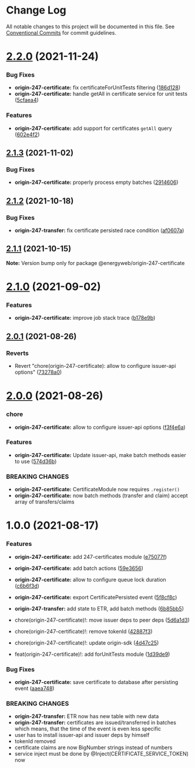 # Change Log

All notable changes to this project will be documented in this file.
See [Conventional Commits](https://conventionalcommits.org) for commit guidelines.

# [2.2.0](https://github.com/energywebfoundation/origin-247-sdk/compare/@energyweb/origin-247-certificate@2.1.3...@energyweb/origin-247-certificate@2.2.0) (2021-11-24)


### Bug Fixes

* **origin-247-certificate:** fix certificateForUnitTests filtering ([186d128](https://github.com/energywebfoundation/origin-247-sdk/commit/186d1282c951af9ec678e4ea178146893837f63d))
* **origin-247-certificate:** handle getAll in certificate service for unit tests ([5cfaea4](https://github.com/energywebfoundation/origin-247-sdk/commit/5cfaea45155242ddef32fd196c49355265658a2c))


### Features

* **origin-247-certificate:** add support for certificates `getAll` query ([602e4f2](https://github.com/energywebfoundation/origin-247-sdk/commit/602e4f257b2af610cf56263b55cc43090085d7e3))





## [2.1.3](https://github.com/energywebfoundation/origin-247-sdk/compare/@energyweb/origin-247-certificate@2.1.2...@energyweb/origin-247-certificate@2.1.3) (2021-11-02)


### Bug Fixes

* **origin-247-certificate:** properly process empty batches ([2914606](https://github.com/energywebfoundation/origin-247-sdk/commit/29146062fcd3d88cd8c2482e0a73a9ebb107ab73))





## [2.1.2](https://github.com/energywebfoundation/origin-247-sdk/compare/@energyweb/origin-247-certificate@2.1.1...@energyweb/origin-247-certificate@2.1.2) (2021-10-18)


### Bug Fixes

* **origin-247-transfer:** fix certificate persisted race condition ([af0607a](https://github.com/energywebfoundation/origin-247-sdk/commit/af0607a608a997f0430a05a87ef7ed5795a81b42))





## [2.1.1](https://github.com/energywebfoundation/origin-247-sdk/compare/@energyweb/origin-247-certificate@2.1.0...@energyweb/origin-247-certificate@2.1.1) (2021-10-15)

**Note:** Version bump only for package @energyweb/origin-247-certificate





# [2.1.0](https://github.com/energywebfoundation/origin-247-sdk/compare/@energyweb/origin-247-certificate@2.0.1...@energyweb/origin-247-certificate@2.1.0) (2021-09-02)


### Features

* **origin-247-certificate:** improve job stack trace ([b178e9b](https://github.com/energywebfoundation/origin-247-sdk/commit/b178e9b70556b4d65a1e2ab5b6e6d12becbde590))





## [2.0.1](https://github.com/energywebfoundation/origin-247-sdk/compare/@energyweb/origin-247-certificate@2.0.0...@energyweb/origin-247-certificate@2.0.1) (2021-08-26)


### Reverts

* Revert "chore(origin-247-certificate): allow to configure issuer-api options" ([73278a0](https://github.com/energywebfoundation/origin-247-sdk/commit/73278a0aa390a8d4afb9e024125ead7edcc9e9a2))





# [2.0.0](https://github.com/energywebfoundation/origin-247-sdk/compare/@energyweb/origin-247-certificate@1.0.0...@energyweb/origin-247-certificate@2.0.0) (2021-08-26)


### chore

* **origin-247-certificate:** allow to configure issuer-api options ([f3f4e6a](https://github.com/energywebfoundation/origin-247-sdk/commit/f3f4e6a87b6449ca23f6ec3b16c250d6fda898f5))


### Features

* **origin-247-certificate:** Update issuer-api, make batch methods easier to use ([574d36b](https://github.com/energywebfoundation/origin-247-sdk/commit/574d36b20173db89e774768ee1546b7aa7bfe49f))


### BREAKING CHANGES

* **origin-247-certificate:** CertificateModule now requires `.register()`
* **origin-247-certificate:** now batch methods (transfer and claim) accept array of transfers/claims





# 1.0.0 (2021-08-17)


### Features

* **origin-247-certificate:** add 247-certificates module ([e75077f](https://github.com/energywebfoundation/origin-247-sdk/commit/e75077fd2ebc16a9f4d4895e95650081628fcd47))
* **origin-247-certificate:** add batch actions ([59e3656](https://github.com/energywebfoundation/origin-247-sdk/commit/59e36565fc9e7d2c20ad7bef7c29d90c8aec6ae7))
* **origin-247-certificate:** allow to configure queue lock duration ([c6b6f3d](https://github.com/energywebfoundation/origin-247-sdk/commit/c6b6f3d93540da86b9528eca61e5d7009d071221))
* **origin-247-certificate:** export CertificatePersisted event ([5f8cf8c](https://github.com/energywebfoundation/origin-247-sdk/commit/5f8cf8ce6729e335891e159e1c616d8f6af48d8c))
* **origin-247-transfer:** add state to ETR, add batch methods ([6b85bb5](https://github.com/energywebfoundation/origin-247-sdk/commit/6b85bb585a56e556bf5743c2d400fae974fd9c69))


* chore(origin-247-certificate)!: move issuer deps to peer deps ([5d6a1d3](https://github.com/energywebfoundation/origin-247-sdk/commit/5d6a1d37993087393ef7783dda30dc2bc1d31f04))
* chore(origin-247-certificate)!: remove tokenId ([42887f3](https://github.com/energywebfoundation/origin-247-sdk/commit/42887f33944bbf7f01d4cca0203d995b111c7344))
* chore(origin-247-certificate)!: update origin-sdk ([4d47c25](https://github.com/energywebfoundation/origin-247-sdk/commit/4d47c2569a6cb50e731f7ff649ebe2054dfc3d90))
* feat(origin-247-certificate)!: add forUnitTests module ([1d39de9](https://github.com/energywebfoundation/origin-247-sdk/commit/1d39de9a483d53ef0096c688588f49cb4e91d7c2))


### Bug Fixes

* **origin-247-certificate:** save certificate to database after persisting event ([aaea748](https://github.com/energywebfoundation/origin-247-sdk/commit/aaea748cc3f07f49febfc670928ceabcc08c3af1))


### BREAKING CHANGES

* **origin-247-transfer:** ETR now has new table with new data
* **origin-247-transfer:** certificates are issued/transferred in batches which means, that the time of the event is even less specific
* user has to install issuer-api and issuer deps by himself
* tokenId removed
* certificate claims are now BigNumber strings instead of numbers
* service inject must be done by @Inject(CERTIFICATE_SERVICE_TOKEN) now
